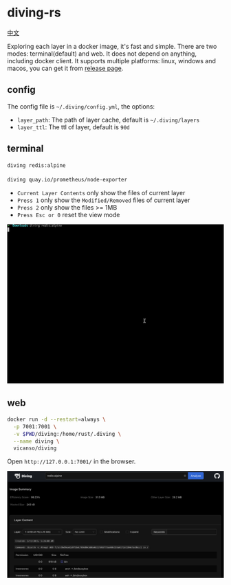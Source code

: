 # diving-rs

[中文](./README-zh.md)

Exploring each layer in a docker image, it's fast and simple. There are two modes: terminal(default) and web. 
It does not depend on anything, including docker client.
It supports multiple platforms: linux, windows and macos, you can get it from [release page](https://github.com/vicanso/diving-rs/releases).

## config

The config file is `~/.diving/config.yml`, the options:

- `layer_path`: The path of layer cache, default is `~/.diving/layers`
- `layer_ttl`: The ttl of layer, default is `90d`

## terminal

```bash
diving redis:alpine

diving quay.io/prometheus/node-exporter
```

- `Current Layer Contents` only show the files of current layer
- `Press 1` only show the `Modified/Removed` files of current layer
- `Press 2` only show the files >= 1MB
- `Press Esc or 0` reset the view mode

![](./assets/diving-terminal.gif)

## web

```bash
docker run -d --restart=always \
  -p 7001:7001 \
  -v $PWD/diving:/home/rust/.diving \
  --name diving \
  vicanso/diving
```

Open `http://127.0.0.1:7001/` in the browser.

![](./assets/diving-web.png)